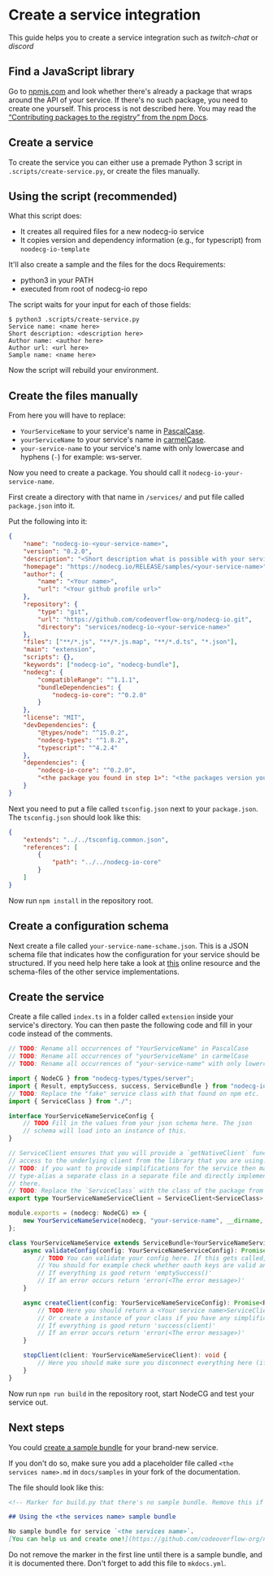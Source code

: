 # Create a service integration

This guide helps you to create a service integration such as _twitch-chat_ or _discord_

## Find a JavaScript library

Go to [npmjs.com](https://www.npmjs.com/) and look whether there's already a package that wraps around the API of your service. If there's no such package, you need to create one yourself. This process is not described here. You may read the
[“Contributing packages to the registry” from the npm Docs](https://docs.npmjs.com/packages-and-modules/contributing-packages-to-the-registry).

## Create a service

To create the service you can either use a premade Python 3 script in `.scripts/create-service.py`, or create the files manually.

## Using the script (recommended)

What this script does:

-   It creates all required files for a new nodecg-io service
-   It copies version and dependency information (e.g., for typescript) from `noodecg-io-template`

It'll also create a sample and the files for the docs
Requirements:

-   python3 in your PATH
-   executed from root of nodecg-io repo

The script waits for your input for each of those fields:

```shell
$ python3 .scripts/create-service.py
Service name: <name here>
Short description: <description here>
Author name: <author here>
Author url: <url here>
Sample name: <name here>
```

Now the script will rebuild your environment.

## Create the files manually

From here you will have to replace:

-   `YourServiceName` to your service's name in [PascalCase](https://github.com/basarat/typescript-book/blob/master/docs/styleguide/styleguide.md#class).
-   `yourServiceName` to your service's name in [carmelCase](https://github.com/basarat/typescript-book/blob/master/docs/styleguide/styleguide.md#variable-and-function).
-   `your-service-name` to your service's name with only lowercase and hyphens (`-`) for example: ws-server.

Now you need to create a package. You should call it `nodecg-io-your-service-name`.

First create a directory with that name in `/services/` and put file called `package.json` into it.

Put the following into it:

```json
{
    "name": "nodecg-io-<your-service-name>",
    "version": "0.2.0",
    "description": "<Short description what is possible with your service.>",
    "homepage": "https://nodecg.io/RELEASE/samples/<your-service-name>",
    "author": {
        "name": "<Your name>",
        "url": "<Your github profile url>"
    },
    "repository": {
        "type": "git",
        "url": "https://github.com/codeoverflow-org/nodecg-io.git",
        "directory": "services/nodecg-io-<your-service-name>"
    },
    "files": ["**/*.js", "**/*.js.map", "**/*.d.ts", "*.json"],
    "main": "extension",
    "scripts": {},
    "keywords": ["nodecg-io", "nodecg-bundle"],
    "nodecg": {
        "compatibleRange": "^1.1.1",
        "bundleDependencies": {
            "nodecg-io-core": "^0.2.0"
        }
    },
    "license": "MIT",
    "devDependencies": {
        "@types/node": "^15.0.2",
        "nodecg-types": "^1.8.2",
        "typescript": "^4.2.4"
    },
    "dependencies": {
        "nodecg-io-core": "^0.2.0",
        "<the package you found in step 1>": "<the packages version you want to use>"
    }
}
```

Next you need to put a file called `tsconfig.json` next to your `package.json`. The `tsconfig.json` should look like this:

```json
{
    "extends": "../../tsconfig.common.json",
    "references": [
        {
            "path": "../../nodecg-io-core"
        }
    ]
}
```

Now run `npm install` in the repository root.

## Create a configuration schema

Next create a file called `your-service-name-schame.json`. This is a JSON schema file that indicates how the configuration for your service should be structured. If you need help here take a look at [this](https://json-schema.org/understanding-json-schema/) online resource and the schema-files of the other service implementations.

## Create the service

Create a file called `index.ts` in a folder called `extension` inside your service's directory. You can then paste the following code and fill in your code instead of the comments.

```typescript
// TODO: Rename all occurrences of "YourServiceName" in PascalCase
// TODO: Rename all occurrences of "yourServiceName" in carmelCase
// TODO: Rename all occurrences of "your-service-name" with only lowercase and hyphens ( - )

import { NodeCG } from "nodecg-types/types/server";
import { Result, emptySuccess, success, ServiceBundle } from "nodecg-io-core";
// TODO: Replace the "fake" service class with that found on npm etc.
import { ServiceClass } from "./";

interface YourServiceNameServiceConfig {
    // TODO Fill in the values from your json schema here. The json
    // schema will load into an instance of this.
}

// ServiceClient ensures that you will provide a `getNativeClient` function that should give
// access to the underlying client from the library that you are using.
// TODO: if you want to provide simplifications for the service then make this
// type-alias a separate class in a separate file and directly implement those simplifications
// there.
// TODO: Replace the `ServiceClass` with the class of the package from step 1
export type YourServiceNameServiceClient = ServiceClient<ServiceClass>;

module.exports = (nodecg: NodeCG) => {
    new YourServiceNameService(nodecg, "your-service-name", __dirname, "../your-service-name-schema.json").register();
};

class YourServiceNameService extends ServiceBundle<YourServiceNameServiceConfig, YourServiceNameServiceClient> {
    async validateConfig(config: YourServiceNameServiceConfig): Promise<Result<void>> {
        // TODO You can validate your config here. If this gets called, the schema is correct.
        // You should for example check whether oauth keys are valid and servers are online here
        // If everything is good return 'emptySuccess()'
        // If an error occurs return 'error(<The error message>)'
    }

    async createClient(config: YourServiceNameServiceConfig): Promise<Result<YourServiceNameServiceClient>> {
        // TODO Here you should return a <Your service name>ServiceClient that is exposed to bundles.
        // Or create a instance of your class if you have any simplifications and return that.
        // If everything is good return 'success(client)'
        // If an error occurs return 'error(<The error message>)'
    }

    stopClient(client: YourServiceNameServiceClient): void {
        // Here you should make sure you disconnect everything here (if possible).
    }
}
```

Now run `npm run build` in the repository root, start NodeCG and test your service out.

## Next steps

You could [create a sample bundle](create_sample.md) for your brand-new service.

If you don't do so, make sure you add a placeholder file called `<the services name>.md` in `docs/samples` in your fork of the documentation.

The file should look like this:

```markdown
<!-- Marker for build.py that there's no sample bundle. Remove this if you created one -->

## Using the <the services name> sample bundle

No sample bundle for service `<the services name>`.  
[You can help us and create one!](https://github.com/codeoverflow-org/nodecg-io/blob/master/docs/docs/contribute.md)
```

Do not remove the marker in the first line until there is a sample bundle, and it is documented there. Don't forget to add this file to `mkdocs.yml`.
